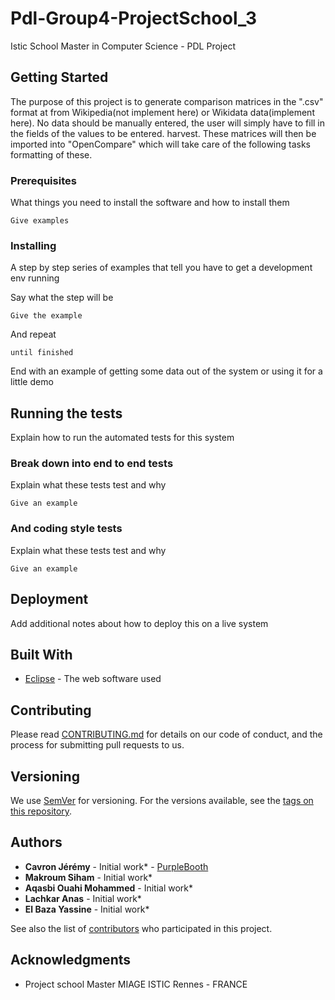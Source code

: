 # Pdl-Group4-ProjectSchool_3

Istic School Master in Computer Science - PDL Project

## Getting Started

The purpose of this project is to generate comparison matrices in the ".csv" format at
from Wikipedia(not implement here) or Wikidata data(implement here). No data should be
manually entered, the user will simply have to fill in the fields of the values to be entered.
harvest. These matrices will then be imported into "OpenCompare" which will take care of the following tasks
formatting of these.

### Prerequisites

What things you need to install the software and how to install them

```
Give examples
```

### Installing

A step by step series of examples that tell you have to get a development env running

Say what the step will be

```
Give the example
```

And repeat

```
until finished
```

End with an example of getting some data out of the system or using it for a little demo

## Running the tests

Explain how to run the automated tests for this system

### Break down into end to end tests

Explain what these tests test and why

```
Give an example
```

### And coding style tests

Explain what these tests test and why

```
Give an example
```

## Deployment

Add additional notes about how to deploy this on a live system

## Built With

* [Eclipse](https://www.eclipse.org) - The web software used

## Contributing

Please read [CONTRIBUTING.md](https://gist.github.com/PurpleBooth/b24679402957c63ec426) for details on our code of conduct, and the process for submitting pull requests to us.

## Versioning

We use [SemVer](http://semver.org/) for versioning. For the versions available, see the [tags on this repository](https://github.com/your/project/tags). 

## Authors

* **Cavron Jérémy** - Initial work* - [PurpleBooth](https://github.com/dbsengineering)
* **Makroum Siham** - Initial work*
* **Aqasbi Ouahi Mohammed** - Initial work*
* **Lachkar Anas** - Initial work*
* **El Baza Yassine** - Initial work*

See also the list of [contributors](https://github.com/dbsengineering/Pdl-Group4-ProjectSchool_3/contributors) who participated in this project.


## Acknowledgments

* Project school Master MIAGE ISTIC Rennes - FRANCE


